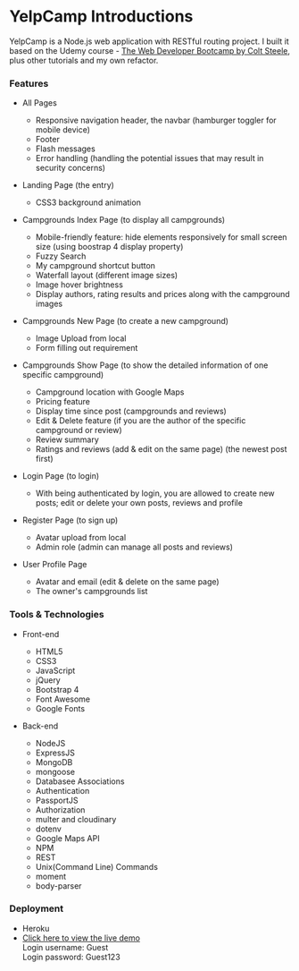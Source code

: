 # YelpCamp Introductions 
  YelpCamp is a Node.js web application with RESTful routing project. I built it based on the Udemy course - [The Web Developer Bootcamp by Colt Steele](https://www.udemy.com/the-web-developer-bootcamp/), plus other tutorials and my own refactor.

### Features
* All Pages
  * Responsive navigation header, the navbar (hamburger toggler for mobile device)
  * Footer
  * Flash messages
  * Error handling (handling the potential issues that may result in security concerns) 
  
* Landing Page (the entry)
  * CSS3 background animation
  
* Campgrounds Index Page (to display all campgrounds)
  * Mobile-friendly feature: hide elements responsively for small screen size (using boostrap 4 display property)
  * Fuzzy Search 
  * My campground shortcut button
  * Waterfall layout (different image sizes)
  * Image hover brightness
  * Display authors, rating results and prices along with the campground images
  
* Campgrounds New Page (to create a new campground)
  * Image Upload from local
  * Form filling out requirement
  
* Campgrounds Show Page (to show the detailed information of one specific campground)
  * Campground location with Google Maps
  * Pricing feature 
  * Display time since post (campgrounds and reviews) 
  * Edit & Delete feature (if you are the author of the specific campground or review)
  * Review summary
  * Ratings and reviews (add & edit on the same page) (the newest post first)
  
* Login Page (to login)
  * With being authenticated by login, you are allowed to create new posts; edit or delete your own posts, reviews and profile
  
* Register Page (to sign up) 
  * Avatar upload from local
  * Admin role (admin can manage all posts and reviews)
  
* User Profile Page
  * Avatar and email (edit & delete on the same page)
  * The owner's campgrounds list
  
### Tools & Technologies

* Front-end 
  * HTML5
  * CSS3
  * JavaScript
  * jQuery
  * Bootstrap 4
  * Font Awesome
  * Google Fonts

* Back-end
  * NodeJS
  * ExpressJS
  * MongoDB
  * mongoose
  * Databasee Associations
  * Authentication
  * PassportJS
  * Authorization
  * multer and cloudinary
  * dotenv
  * Google Maps API
  * NPM
  * REST
  * Unix(Command Line) Commands
  * moment
  * body-parser
 
### Deployment
* Heroku
* [Click here to view the live demo](https://agile-falls-54679.herokuapp.com/) <br>
  Login username: Guest <br>
  Login password: Guest123
 
